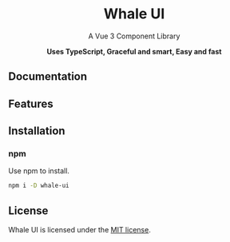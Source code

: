 <h1 align="center">Whale UI</h1>
<p align="center">A Vue 3 Component Library</p>
<p align="center"><b>Uses TypeScript, Graceful and smart, Easy and fast</b></p>

## Documentation

## Features

## Installation

### npm

Use npm to install.

```bash
npm i -D whale-ui
```

## License

Whale UI is licensed under the [MIT license](https://opensource.org/licenses/MIT).